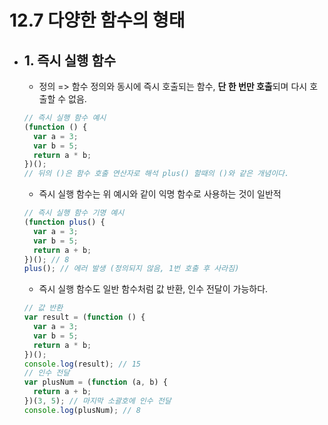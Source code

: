 # 12.7 다양한 함수의 형태

- ## 1. 즉시 실행 함수
  - 정의 => 함수 정의와 동시에 즉시 호출되는 함수, **단 한 번만 호출**되며 다시 호출할 수 없음.
  ```javascript
  // 즉시 실행 함수 예시
  (function () {
    var a = 3;
    var b = 5;
    return a * b;
  })();
  // 뒤의 ()은 함수 호출 연산자로 해석 plus() 할때의 ()와 같은 개념이다.
  ```
  - 즉시 실행 함수는 위 예시와 같이 익명 함수로 사용하는 것이 일반적
  ```javascript
  // 즉시 실행 함수 기명 예시
  (function plus() {
    var a = 3;
    var b = 5;
    return a + b;
  })(); // 8
  plus(); // 에러 발생 (정의되지 않음, 1번 호출 후 사라짐)
  ```
  - 즉시 실행 함수도 일반 함수처럼 값 반환, 인수 전달이 가능하다.
  ```javascript
  // 값 반환
  var result = (function () {
    var a = 3;
    var b = 5;
    return a * b;
  })();
  console.log(result); // 15
  // 인수 전달
  var plusNum = (function (a, b) {
    return a + b;
  })(3, 5); // 마지막 소괄호에 인수 전달
  console.log(plusNum); // 8
  ```
